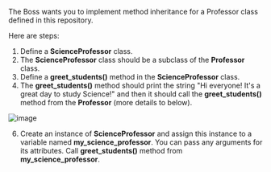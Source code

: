The Boss wants you to implement method inheritance for a Professor class defined in this repository.

Here are steps:
1. Define a **ScienceProfessor** class.
2. The **ScienceProfessor** class should be a subclass of the **Professor** class. 
3. Define a **greet_students()** method in the **ScienceProfessor** class.
4. The **greet_students()** method should print the string "Hi everyone! It's a great day to study Science!" and then it should call the **greet_students()** method from the **Professor** (more details to below).
   
![image](https://github.com/ism-courses/OOP-Mini-Project-9/assets/152141243/c6486901-5fd8-4657-88f7-12f27b5f4ec6)

6. Create an instance of **ScienceProfessor** and assign this instance to a variable named **my_science_professor**. You can pass any arguments for its attributes.
Call **greet_students()** method from **my_science_professor**.

